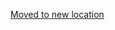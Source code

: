 [Moved to new location](https://github.com/DataTalksClub/machine-learning-zoomcamp/blob/master/03-classification/01-churn-project.md)